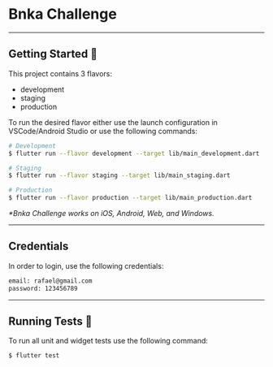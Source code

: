 # Bnka Challenge

---

## Getting Started 🚀

This project contains 3 flavors:

- development
- staging
- production

To run the desired flavor either use the launch configuration in VSCode/Android Studio or use the following commands:

```sh
# Development
$ flutter run --flavor development --target lib/main_development.dart

# Staging
$ flutter run --flavor staging --target lib/main_staging.dart

# Production
$ flutter run --flavor production --target lib/main_production.dart
```

_\*Bnka Challenge works on iOS, Android, Web, and Windows._

---

## Credentials

In order to login, use the following credentials:
```sh
email: rafael@gmail.com
password: 123456789
```

---
## Running Tests 🧪

To run all unit and widget tests use the following command:

```sh
$ flutter test 
```
